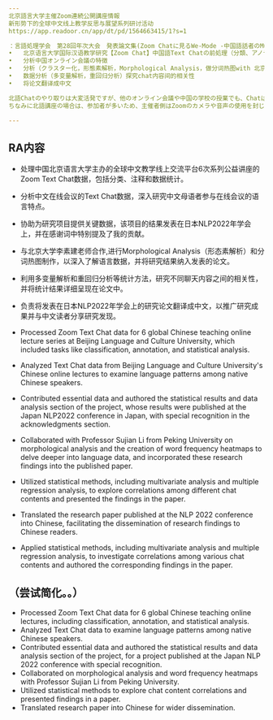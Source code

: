 ```yaml
---
北京語言大学主催Zoom連続公開講座情報
新形势下的全球中文线上教学反思与展望系列研讨活动
https://app.readoor.cn/app/dt/pd/1564663415/1?s=1

：言語処理学会　第28回年次大会　発表論文集(Zoom Chatに見るWe-Mode -中国語話者のMulti-Agent Interaction-)　(NLP2022的那篇论文）            
•	北京语言大学国际汉语教学研究【Zoom Chat】中国語Text Chatの前処理（分類、アノテーション，数据统计分类など）
•	分析中国オンライン会議の特徴
•	分析（クラスター化，形態素解析，Morphological Analysis，做分词热图with 北京大学李素建老师）
•	数据分析（多变量解析，重回归分析）探究chat内容间的相关性
•	将论文翻译成中文

北語Chatのやり取りは大変活発ですが、他のオンライン会議や中国の学校の授業でも、Chatはこのように活発ですか？北語Chatに特徴的な点があればご教示ください。
ちなみに北語講座の場合は、参加者が多いため、主催者側はZoomのカメラや音声の使用を封じており、替りにText Chatを開放しています。

---
```



## RA内容
- 处理中国北京语言大学主办的全球中文教学线上交流平台6次系列公益讲座的Zoom Text Chat数据，包括分类、注释和数据统计。
- 分析中文在线会议的Text Chat数据，深入研究中文母语者参与在线会议的语言特点。
- 协助为研究项目提供关键数据，该项目的结果发表在日本NLP2022年学会上，并在感谢词中特别提及了我的贡献。
- 与北京大学李素建老师合作,进行Morphological Analysis（形态素解析）和分词热图制作，以深入了解语言数据，并将研究结果纳入发表的论文。
- 利用多变量解析和重回归分析等统计方法，研究不同聊天内容之间的相关性，并将统计结果详细呈现在论文中。
- 负责将发表在日本NLP2022年学会上的研究论文翻译成中文，以推广研究成果并与中文读者分享研究发现。

- Processed Zoom Text Chat data for 6 global Chinese teaching online lecture series at Beijing Language and Culture University, which included tasks like classification, annotation, and statistical analysis.
- Analyzed Text Chat data from Beijing Language and Culture University's Chinese online lectures to examine language patterns among native Chinese speakers.
- Contributed essential data and authored the statistical results and data analysis section of the project, whose results were published at the Japan NLP2022 conference in Japan, with special recognition in the acknowledgments section.
- Collaborated with Professor Sujian Li from Peking University on morphological analysis and the creation of word frequency heatmaps to delve deeper into language data, and incorporated these research findings into the published paper.
- Utilized statistical methods, including multivariate analysis and multiple regression analysis, to explore correlations among different chat contents and presented the findings in the paper.
- Translated the research paper published at the NLP 2022 conference into Chinese, facilitating the dissemination of research findings to Chinese readers.
- Applied statistical methods, including multivariate analysis and multiple regression analysis, to investigate correlations among various chat contents and authored the corresponding findings in the paper.
## （尝试简化。。）
- Processed Zoom Text Chat data for 6 global Chinese teaching online lectures, including classification, annotation, and statistical analysis.
- Analyzed Text Chat data to examine language patterns among native Chinese speakers.
- Contributed essential data and authored the statistical results and data analysis section of the project, for a project published at the Japan NLP 2022 conference with special recognition.
- Collaborated on morphological analysis and word frequency heatmaps with Professor Sujian Li from Peking University.
- Utilized statistical methods to explore chat content correlations and presented findings in a paper.
- Translated research paper into Chinese for wider dissemination.
